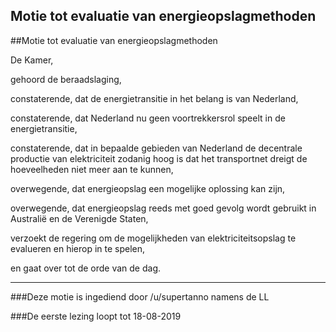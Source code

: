 ## Motie tot evaluatie van energieopslagmethoden 
 
##Motie tot evaluatie van energieopslagmethoden

De Kamer,

gehoord de beraadslaging,

constaterende, dat de energietransitie in het belang is van Nederland,

constaterende, dat Nederland nu geen voortrekkersrol speelt in de energietransitie,

constaterende, dat in bepaalde gebieden van Nederland de decentrale productie van elektriciteit zodanig hoog is dat het transportnet dreigt de hoeveelheden niet meer aan te kunnen,

overwegende, dat energieopslag een mogelijke oplossing kan zijn,

overwegende, dat energieopslag reeds met goed gevolg wordt gebruikt in Australië en de Verenigde Staten,

verzoekt de regering om de mogelijkheden van elektriciteitsopslag te evalueren en hierop in te spelen,

en gaat over tot de orde van de dag.

---

###Deze motie is ingediend door /u/supertanno namens de LL

###De eerste lezing loopt tot 18-08-2019